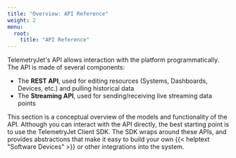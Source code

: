 ```yaml
---
title: "Overview: API Reference"
weight: 2
menu:
  root:
    title: "API Reference"
---
```

TelemetryJet's API allows interaction with the platform programmatically. The API is made of several components:

- The __REST API__, used for editing resources (Systems, Dashboards, Devices, etc.) and pulling historical data
- The __Streaming API__, used for sending/receiving live streaming data points

This section is a conceptual overview of the models and functionality of the API. Although you can interact with the API directly, the best starting point is to use the TelemetryJet Client SDK. The SDK wraps around these APIs, and provides abstractions that make it easy to build your own {{< helptext "Software Devices" >}} or other integrations into the system.
